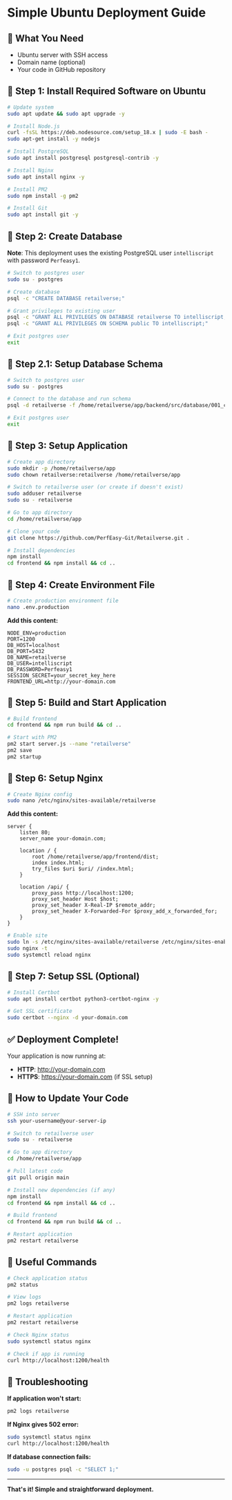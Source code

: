 # Simple Ubuntu Deployment Guide

## 🎯 **What You Need**
- Ubuntu server with SSH access
- Domain name (optional)
- Your code in GitHub repository

## 🚀 **Step 1: Install Required Software on Ubuntu**

```bash
# Update system
sudo apt update && sudo apt upgrade -y

# Install Node.js
curl -fsSL https://deb.nodesource.com/setup_18.x | sudo -E bash -
sudo apt-get install -y nodejs

# Install PostgreSQL
sudo apt install postgresql postgresql-contrib -y

# Install Nginx
sudo apt install nginx -y

# Install PM2
sudo npm install -g pm2

# Install Git
sudo apt install git -y
```

## 🚀 **Step 2: Create Database**

**Note**: This deployment uses the existing PostgreSQL user `intelliscript` with password `Perfeasy1`.

```bash
# Switch to postgres user
sudo su - postgres

# Create database
psql -c "CREATE DATABASE retailverse;"

# Grant privileges to existing user
psql -c "GRANT ALL PRIVILEGES ON DATABASE retailverse TO intelliscript;"
psql -c "GRANT ALL PRIVILEGES ON SCHEMA public TO intelliscript;"

# Exit postgres user
exit
```

## 🚀 **Step 2.1: Setup Database Schema**

```bash
# Switch to postgres user
sudo su - postgres

# Connect to the database and run schema
psql -d retailverse -f /home/retailverse/app/backend/src/database/001_create_complete_schema.sql

# Exit postgres user
exit
```

## 🚀 **Step 3: Setup Application**

```bash
# Create app directory
sudo mkdir -p /home/retailverse/app
sudo chown retailverse:retailverse /home/retailverse/app

# Switch to retailverse user (or create if doesn't exist)
sudo adduser retailverse
sudo su - retailverse

# Go to app directory
cd /home/retailverse/app

# Clone your code
git clone https://github.com/PerfEasy-Git/Retailverse.git .

# Install dependencies
npm install
cd frontend && npm install && cd ..
```

## 🚀 **Step 4: Create Environment File**

```bash
# Create production environment file
nano .env.production
```

**Add this content:**
```env
NODE_ENV=production
PORT=1200
DB_HOST=localhost
DB_PORT=5432
DB_NAME=retailverse
DB_USER=intelliscript
DB_PASSWORD=Perfeasy1
SESSION_SECRET=your_secret_key_here
FRONTEND_URL=http://your-domain.com
```

## 🚀 **Step 5: Build and Start Application**

```bash
# Build frontend
cd frontend && npm run build && cd ..

# Start with PM2
pm2 start server.js --name "retailverse"
pm2 save
pm2 startup
```

## 🚀 **Step 6: Setup Nginx**

```bash
# Create Nginx config
sudo nano /etc/nginx/sites-available/retailverse
```

**Add this content:**
```nginx
server {
    listen 80;
    server_name your-domain.com;

    location / {
        root /home/retailverse/app/frontend/dist;
        index index.html;
        try_files $uri $uri/ /index.html;
    }

    location /api/ {
        proxy_pass http://localhost:1200;
        proxy_set_header Host $host;
        proxy_set_header X-Real-IP $remote_addr;
        proxy_set_header X-Forwarded-For $proxy_add_x_forwarded_for;
    }
}
```

```bash
# Enable site
sudo ln -s /etc/nginx/sites-available/retailverse /etc/nginx/sites-enabled/
sudo nginx -t
sudo systemctl reload nginx
```

## 🚀 **Step 7: Setup SSL (Optional)**

```bash
# Install Certbot
sudo apt install certbot python3-certbot-nginx -y

# Get SSL certificate
sudo certbot --nginx -d your-domain.com
```

## ✅ **Deployment Complete!**

Your application is now running at:
- **HTTP**: http://your-domain.com
- **HTTPS**: https://your-domain.com (if SSL setup)

## 🔄 **How to Update Your Code**

```bash
# SSH into server
ssh your-username@your-server-ip

# Switch to retailverse user
sudo su - retailverse

# Go to app directory
cd /home/retailverse/app

# Pull latest code
git pull origin main

# Install new dependencies (if any)
npm install
cd frontend && npm install && cd ..

# Build frontend
cd frontend && npm run build && cd ..

# Restart application
pm2 restart retailverse
```

## 🔧 **Useful Commands**

```bash
# Check application status
pm2 status

# View logs
pm2 logs retailverse

# Restart application
pm2 restart retailverse

# Check Nginx status
sudo systemctl status nginx

# Check if app is running
curl http://localhost:1200/health
```

## 🚨 **Troubleshooting**

**If application won't start:**
```bash
pm2 logs retailverse
```

**If Nginx gives 502 error:**
```bash
sudo systemctl status nginx
curl http://localhost:1200/health
```

**If database connection fails:**
```bash
sudo -u postgres psql -c "SELECT 1;"
```

---

**That's it! Simple and straightforward deployment.**
